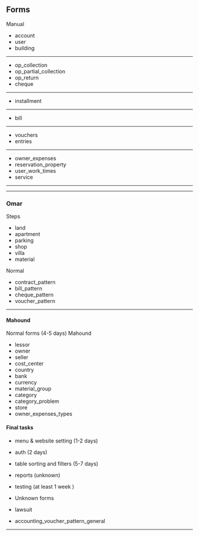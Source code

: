 ## Forms

Manual
- account
- user
- building
---
- op_collection
- op_partial_collection
- op_return
- cheque
---
- installment
---
- bill
---
- vouchers
- entries
---
- owner_expenses
- reservation_property
- user_work_times
- service
---


----

### Omar
Steps 
- land
- apartment
- parking
- shop
- villa
- material

Normal 
- contract_pattern
- bill_pattern
- cheque_pattern
- voucher_pattern

----

#### Mahound
Normal forms (4-5 days) Mahound
- lessor
- owner
- seller
- cost_center
- country
- bank
- currency
- material_group
- category
- category_problem
- store
- owner_expenses_types





#### Final tasks

- menu & website setting (1-2 days)
- auth (2 days)
- table sorting and filters (5-7 days)
- reports (unknown)
- testing (at least 1 week )

- Unknown forms
- lawsuit
- accounting_voucher_pattern_general 
------------